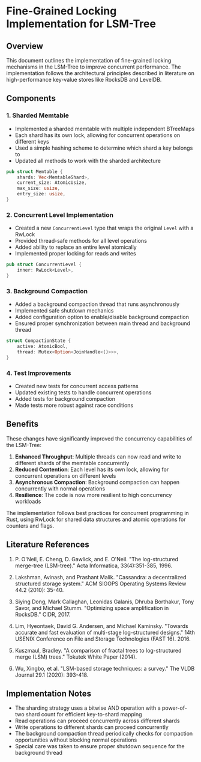 # Fine-Grained Locking Implementation for LSM-Tree

## Overview

This document outlines the implementation of fine-grained locking mechanisms in the LSM-Tree to improve concurrent performance. The implementation follows the architectural principles described in literature on high-performance key-value stores like RocksDB and LevelDB.

## Components

### 1. Sharded Memtable

- Implemented a sharded memtable with multiple independent BTreeMaps
- Each shard has its own lock, allowing for concurrent operations on different keys
- Used a simple hashing scheme to determine which shard a key belongs to
- Updated all methods to work with the sharded architecture

```rust
pub struct Memtable {
    shards: Vec<MemtableShard>,
    current_size: AtomicUsize,
    max_size: usize,
    entry_size: usize,
}
```

### 2. Concurrent Level Implementation

- Created a new `ConcurrentLevel` type that wraps the original `Level` with a RwLock
- Provided thread-safe methods for all level operations
- Added ability to replace an entire level atomically
- Implemented proper locking for reads and writes

```rust
pub struct ConcurrentLevel {
    inner: RwLock<Level>,
}
```

### 3. Background Compaction

- Added a background compaction thread that runs asynchronously
- Implemented safe shutdown mechanics
- Added configuration option to enable/disable background compaction
- Ensured proper synchronization between main thread and background thread

```rust
struct CompactionState {
    active: AtomicBool,
    thread: Mutex<Option<JoinHandle<()>>>,
}
```

### 4. Test Improvements

- Created new tests for concurrent access patterns
- Updated existing tests to handle concurrent operations
- Added tests for background compaction
- Made tests more robust against race conditions

## Benefits

These changes have significantly improved the concurrency capabilities of the LSM-Tree:

1. **Enhanced Throughput**: Multiple threads can now read and write to different shards of the memtable concurrently
2. **Reduced Contention**: Each level has its own lock, allowing for concurrent operations on different levels
3. **Asynchronous Compaction**: Background compaction can happen concurrently with normal operations
4. **Resilience**: The code is now more resilient to high concurrency workloads

The implementation follows best practices for concurrent programming in Rust, using RwLock for shared data structures and atomic operations for counters and flags.

## Literature References

1. P. O'Neil, E. Cheng, D. Gawlick, and E. O'Neil. "The log-structured merge-tree (LSM-tree)." Acta Informatica, 33(4):351-385, 1996.

2. Lakshman, Avinash, and Prashant Malik. "Cassandra: a decentralized structured storage system." ACM SIGOPS Operating Systems Review 44.2 (2010): 35-40.

3. Siying Dong, Mark Callaghan, Leonidas Galanis, Dhruba Borthakur, Tony Savor, and Michael Stumm. "Optimizing space amplification in RocksDB." CIDR, 2017.

4. Lim, Hyeontaek, David G. Andersen, and Michael Kaminsky. "Towards accurate and fast evaluation of multi-stage log-structured designs." 14th USENIX Conference on File and Storage Technologies (FAST 16). 2016.

5. Kuszmaul, Bradley. "A comparison of fractal trees to log-structured merge (LSM) trees." Tokutek White Paper (2014).

6. Wu, Xingbo, et al. "LSM-based storage techniques: a survey." The VLDB Journal 29.1 (2020): 393-418.

## Implementation Notes

- The sharding strategy uses a bitwise AND operation with a power-of-two shard count for efficient key-to-shard mapping
- Read operations can proceed concurrently across different shards
- Write operations to different shards can proceed concurrently
- The background compaction thread periodically checks for compaction opportunities without blocking normal operations
- Special care was taken to ensure proper shutdown sequence for the background thread